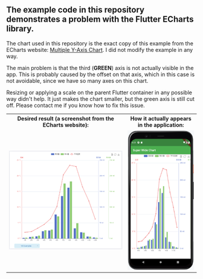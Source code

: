 ## The example code in this repository demonstrates a problem with the Flutter ECharts library.

The chart used in this repository is the exact copy of this example from the ECharts website: [Multiple Y-Axis Chart](https://echarts.apache.org/examples/en/editor.html?c=multiple-y-axis). I did not modify the example in any way.

The main problem is that the third (**GREEN**) axis is not actually visible in the app.
This is probably caused by the offset on that axis, which in this case is not avoidable, since we have so many axes on this chart.

Resizing or applying a scale on the parent Flutter container in any possible way didn't help. It just makes the chart smaller, but the green axis is still cut off.
Please contact me if you know how to fix this issue.

<table border="0">

<tr>
<th>Desired result (a screenshot from the ECharts website):</th>
<th>How it actually appears in the application:</th>
</tr>

<tr>
<td><img src="https://raw.githubusercontent.com/dJani97/flutter_echarts_overflow/master/how_it_should_look_like.png" alt="How it should look"></td>
<td><img src="https://raw.githubusercontent.com/dJani97/flutter_echarts_overflow/master/how_it_actually_looks_like.png" alt="How it looks"></td>
</tr>
	
</table>
